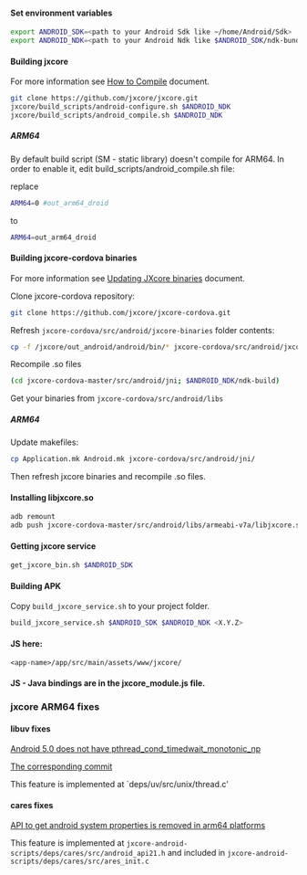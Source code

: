 #### Set environment variables
```sh
export ANDROID_SDK=<path to your Android Sdk like ~/home/Android/Sdk>
export ANDROID_NDK=<path to your Android Ndk like $ANDROID_SDK/ndk-bundle>
```

#### Building jxcore
For more information see [How to Compile](https://github.com/jxcore/jxcore/blob/master/doc/Android_Compile.md) document.

```sh
git clone https://github.com/jxcore/jxcore.git
jxcore/build_scripts/android-configure.sh $ANDROID_NDK
jxcore/build_scripts/android_compile.sh $ANDROID_NDK
```

##### ARM64

By default build script (SM - static library) doesn't compile for ARM64. In order to enable it, edit build_scripts/android_compile.sh file:

replace
```sh
ARM64=0 #out_arm64_droid
```
to 
```sh
ARM64=out_arm64_droid
```

#### Building jxcore-cordova binaries
For more information see [Updating JXcore binaries](https://github.com/jxcore/jxcore-cordova#updating-jxcore-binaries-optional) document.

Clone jxcore-cordova repository:
```sh
git clone https://github.com/jxcore/jxcore-cordova.git
```
Refresh `jxcore-cordova/src/android/jxcore-binaries` folder contents:
```sh
cp -f /jxcore/out_android/android/bin/* jxcore-cordova/src/android/jxcore-binaries/
```
Recompile .so files
```sh
(cd jxcore-cordova-master/src/android/jni; $ANDROID_NDK/ndk-build) 
```
Get your binaries from `jxcore-cordova/src/android/libs`

##### ARM64

Update makefiles:
```sh
cp Application.mk Android.mk jxcore-cordova/src/android/jni/
```
Then refresh jxcore binaries and recompile .so files.

#### Installing libjxcore.so
```sh
adb remount
adb push jxcore-cordova-master/src/android/libs/armeabi-v7a/libjxcore.so /vendor/lib
```

#### Getting jxcore service
```sh
get_jxcore_bin.sh $ANDROID_SDK
```

#### Building APK

Copy `build_jxcore_service.sh` to your project folder.
```sh
build_jxcore_service.sh $ANDROID_SDK $ANDROID_NDK <X.Y.Z>
```
#### JS here:
```
<app-name>/app/src/main/assets/www/jxcore/
```
#### JS - Java bindings are in the jxcore_module.js file.

### jxcore ARM64 fixes
#### libuv fixes
[Android 5.0 does not have pthread_cond_timedwait_monotonic_np](https://github.com/libuv/libuv/issues/172)

[The corresponding commit](https://github.com/ljbade/libuv-1/commit/a23d5b4f7a0f803e23ff9df6a57ee416d9b31610)

This feature is implemented at `deps/uv/src/unix/thread.c'

#### cares fixes
[API to get android system properties is removed in arm64 platforms](http://stackoverflow.com/questions/28413530/api-to-get-android-system-properties-is-removed-in-arm64-platforms)

This feature is implemented at `jxcore-android-scripts/deps/cares/src/android_api21.h` and included in `jxcore-android-scripts/deps/cares/src/ares_init.c`

